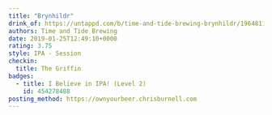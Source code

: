 ```yaml
---
title: "Brynhildr"
drink_of: https://untappd.com/b/time-and-tide-brewing-brynhildr/1964811
authors: Time and Tide Brewing
date: 2019-01-25T12:49:10+0000
rating: 3.75
style: IPA - Session
checkin:
  title: The Griffin
badges:
  - title: I Believe in IPA! (Level 2)
    id: 454278488
posting_method: https://ownyourbeer.chrisburnell.com
---
```

